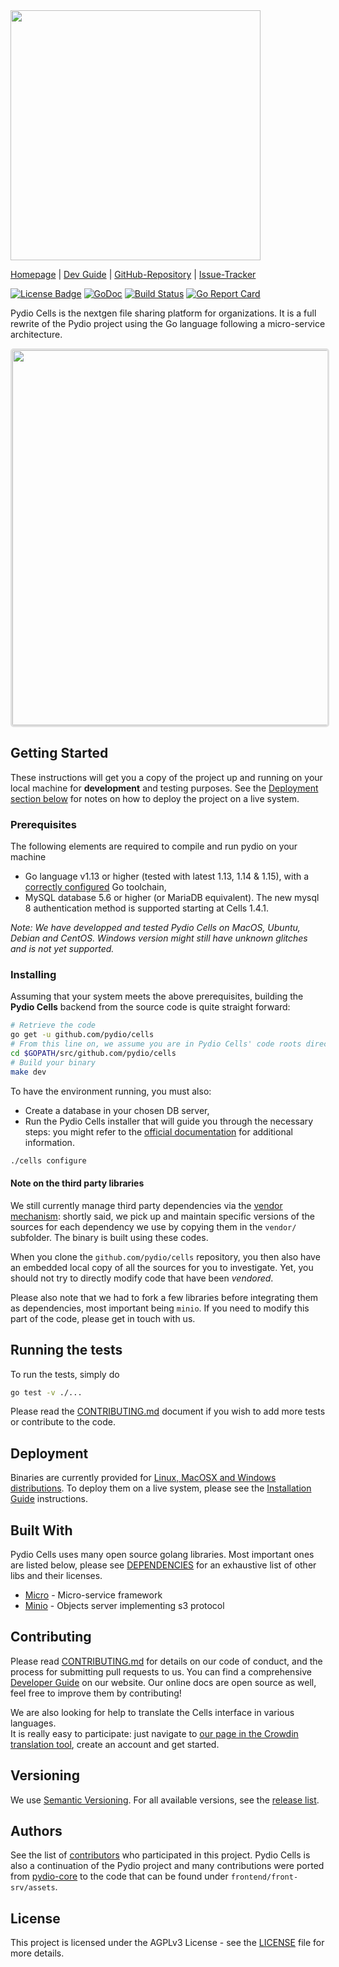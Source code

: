 <img src="https://github.com/pydio/cells/wiki/images/PydioCellsColor.png" width="400" />

[Homepage](https://pydio.com/) | [Dev Guide](https://pydio.com/en/docs/developer-guide) | [GitHub-Repository](https://github.com/pydio/cells) |
[Issue-Tracker](https://github.com/pydio/cells/issues)

[![License Badge](https://img.shields.io/badge/License-AGPL%203%2B-blue.svg)](LICENSE)
[![GoDoc](https://godoc.org/github.com/pydio/cells?status.svg)](https://godoc.org/github.com/pydio/cells)
[![Build Status](https://travis-ci.org/pydio/cells.svg?branch=master)](https://travis-ci.org/pydio/cells)
[![Go Report Card](https://goreportcard.com/badge/github.com/pydio/cells?rand=3)](https://goreportcard.com/report/github.com/pydio/cells)

Pydio Cells is the nextgen file sharing platform for organizations. It is a full rewrite of the Pydio project using the Go language following a micro-service architecture.

<p align="center"> 
  <img src="https://github.com/pydio/cells-dist/raw/master/resources/v1.4.0/homepage.png" width="600" style="border: 3px solid #e0e0e0; border-radius: 5px;"/>
</p>

## Getting Started

These instructions will get you a copy of the project up and running on your local machine for **development** and testing purposes. See the [Deployment section below](#deployment) for notes on how to deploy the project on a live system.

### Prerequisites

The following elements are required to compile and run pydio on your machine

- Go language v1.13 or higher (tested with latest 1.13, 1.14 & 1.15), with a [correctly configured](https://golang.org/doc/install#testing) Go toolchain,
- MySQL database 5.6 or higher (or MariaDB equivalent). The new mysql 8 authentication method is supported starting at Cells 1.4.1.

_Note: We have developped and tested Pydio Cells on MacOS, Ubuntu, Debian and CentOS. Windows version might still have unknown glitches and is not yet supported._

### Installing

Assuming that your system meets the above prerequisites, building the **Pydio Cells** backend from the source code is quite straight forward:

```sh
# Retrieve the code
go get -u github.com/pydio/cells
# From this line on, we assume you are in Pydio Cells' code roots directory
cd $GOPATH/src/github.com/pydio/cells
# Build your binary
make dev
```

To have the environment running, you must also:

- Create a database in your chosen DB server,
- Run the Pydio Cells installer that will guide you through the necessary steps: you might refer to the [official documentation](https://pydio.com/en/docs/cells/v2/cells-installation) for additional information.

```sh
./cells configure
```

#### Note on the third party libraries

We still currently manage third party dependencies via the [vendor mechanism](https://github.com/kardianos/govendor): shortly said, we pick up and maintain specific versions of the sources for each dependency we use by copying them in the `vendor/` subfolder. The binary is built using these codes.

When you clone the `github.com/pydio/cells` repository, you then also have an embedded local copy of all the sources for you to investigate. Yet, you should not try to directly modify code that have been _vendored_.

Please also note that we had to fork a few libraries before integrating them as dependencies, most important being `minio`. If you need to modify this part of the code, please get in touch with us.

## Running the tests

To run the tests, simply do

```sh
go test -v ./...
```

Please read the [CONTRIBUTING.md](CONTRIBUTING.md) document if you wish to add more tests or contribute to the code.

## Deployment

Binaries are currently provided for [Linux, MacOSX and Windows distributions](https://pydio.com/en/download). To deploy them on a live system, please see the [Installation Guide](https://pydio.com/en/docs/cells/v2/cells-installation) instructions.

## Built With

Pydio Cells uses many open source golang libraries. Most important ones are listed below, please see [DEPENDENCIES](DEPENDENCIES) for an exhaustive list of other libs and their licenses.

- [Micro](https://github.com/micro/micro) - Micro-service framework
- [Minio](https://github.com/minio/minio) - Objects server implementing s3 protocol

## Contributing

Please read [CONTRIBUTING.md](CONTRIBUTING.md) for details on our code of conduct, and the process for submitting pull requests to us. You can find a comprehensive [Developer Guide](https://pydio.com/en/docs/developer-guide) on our website. Our online docs are open source as well, feel free to improve them by contributing!

We are also looking for help to translate the Cells interface in various languages.  
It is really easy to participate: just navigate to [our page in the Crowdin translation tool](https://crowdin.com/project/pydio-cells), create an account and get started.

## Versioning

We use [Semantic Versioning](http://semver.org/). For all available versions, see the [release list](https://github.com/pydio/cells/releases).

## Authors

See the list of [contributors](https://github.com/pydio/cells/graphs/contributors) who participated in this project. Pydio Cells is also a continuation of the Pydio project and many contributions were ported from [pydio-core](https://github.com/pydio/pydio-core) to the code that can be found under `frontend/front-srv/assets`.

## License

This project is licensed under the AGPLv3 License - see the [LICENSE](LICENSE) file for more details.
